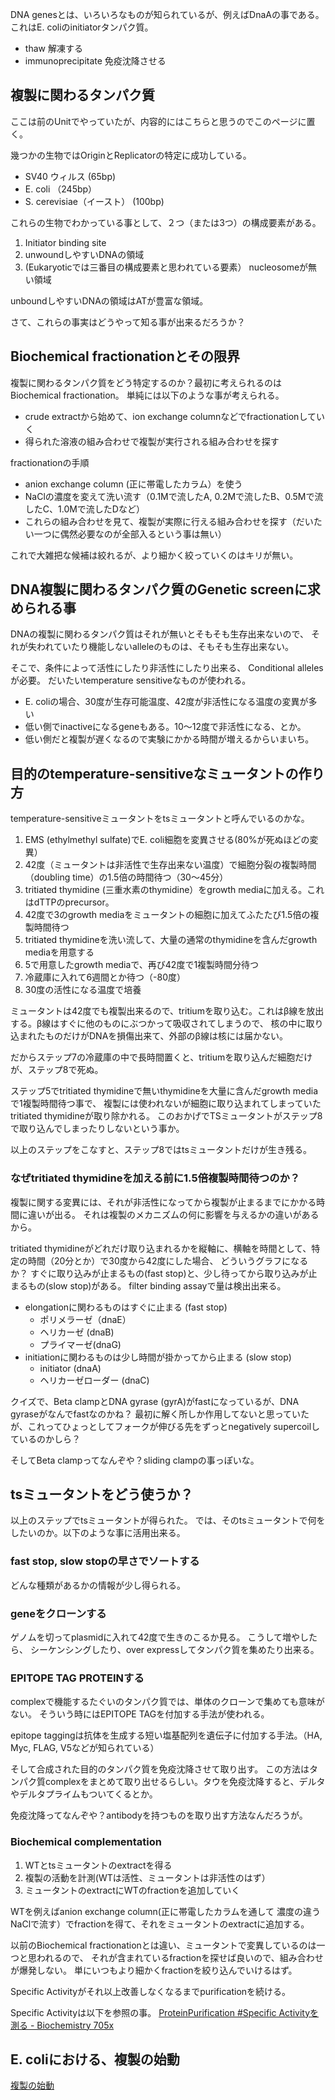 DNA genesとは、いろいろなものが知られているが、例えばDnaAの事である。
これはE. coliのinitiatorタンパク質。

- thaw 解凍する
- immunoprecipitate 免疫沈降させる

## 複製に関わるタンパク質

ここは前のUnitでやっていたが、内容的にはこちらと思うのでこのページに置く。

幾つかの生物ではOriginとReplicatorの特定に成功している。

- SV40 ウィルス (65bp)
- E. coli （245bp）
- S. cerevisiae（イースト） (100bp)

これらの生物でわかっている事として、２つ（または3つ）の構成要素がある。

1. Initiator binding site
2. unwoundしやすいDNAの領域
3. (Eukaryoticでは三番目の構成要素と思われている要素） nucleosomeが無い領域
 
unboundしやすいDNAの領域はATが豊富な領域。

さて、これらの事実はどうやって知る事が出来るだろうか？

## Biochemical fractionationとその限界

複製に関わるタンパク質をどう特定するのか？最初に考えられるのはBiochemical fractionation。
単純には以下のような事が考えられる。

- crude extractから始めて、ion exchange columnなどでfractionationしていく
- 得られた溶液の組み合わせで複製が実行される組み合わせを探す

fractionationの手順

- anion exchange column (正に帯電したカラム）を使う
- NaClの濃度を変えて洗い流す（0.1Mで流したA, 0.2Mで流したB、0.5Mで流したC、1.0Mで流したDなど）
- これらの組み合わせを見て、複製が実際に行える組み合わせを探す（だいたい一つに偶然必要なのが全部入るという事は無い）

これで大雑把な候補は絞れるが、より細かく絞っていくのはキリが無い。

## DNA複製に関わるタンパク質のGenetic screenに求められる事

DNAの複製に関わるタンパク質はそれが無いとそもそも生存出来ないので、
それが失われていたり機能しないalleleのものは、そもそも生存出来ない。

そこで、条件によって活性にしたり非活性にしたり出来る、
Conditional allelesが必要。
だいたいtemperature sensitiveなものが使われる。

- E. coliの場合、30度が生存可能温度、42度が非活性になる温度の変異が多い
- 低い側でinactiveになるgeneもある。10〜12度で非活性になる、とか。
- 低い側だと複製が遅くなるので実験にかかる時間が増えるからいまいち。

## 目的のtemperature-sensitiveなミュータントの作り方

temperature-sensitiveミュータントをtsミュータントと呼んでいるのかな。

1. EMS (ethylmethyl sulfate)でE. coli細胞を変異させる(80%が死ぬほどの変異）
2. 42度（ミュータントは非活性で生存出来ない温度）で細胞分裂の複製時間（doubling time）の1.5倍の時間待つ（30〜45分）
3.  tritiated thymidine (三重水素のthymidine）をgrowth mediaに加える。これはdTTPのprecursor。
4. 42度で3のgrowth mediaをミュータントの細胞に加えてふたたび1.5倍の複製時間待つ
5. tritiated thymidineを洗い流して、大量の通常のthymidineを含んだgrowth mediaを用意する
6. 5で用意したgrowth mediaで、再び42度で1複製時間分待つ
7. 冷蔵庫に入れて6週間とか待つ（-80度）
8. 30度の活性になる温度で培養

ミュータントは42度でも複製出来るので、tritiumを取り込む。これはβ線を放出する。β線はすぐに他のものにぶつかって吸収されてしまうので、
核の中に取り込まれたものだけがDNAを損傷出来て、外部のβ線は核には届かない。

だからステップ7の冷蔵庫の中で長時間置くと、tritiumを取り込んだ細胞だけが、ステップ8で死ぬ。

ステップ5でtritiated thymidineで無いthymidineを大量に含んだgrowth mediaで1複製時間待つ事で、
複製には使われないが細胞に取り込まれてしまっていたtritiated thymidineが取り除かれる。
このおかげでTSミュータントがステップ8で取り込んでしまったりしないという事か。

以上のステップをこなすと、ステップ8ではtsミュータントだけが生き残る。

### なぜtritiated thymidineを加える前に1.5倍複製時間待つのか？

複製に関する変異には、それが非活性になってから複製が止まるまでにかかる時間に違いが出る。
それは複製のメカニズムの何に影響を与えるかの違いがあるから。

tritiated thymidineがどれだけ取り込まれるかを縦軸に、横軸を時間として、特定の時間（20分とか）で30度から42度にした場合、
どういうグラフになるか？
すぐに取り込みが止まるもの(fast stop)と、少し待ってから取り込みが止まるもの(slow stop)がある。
filter binding assayで量は検出出来る。

- elongationに関わるものはすぐに止まる (fast stop)
  - ポリメラーゼ（dnaE）
  - ヘリカーゼ (dnaB)
  - プライマーゼ(dnaG)
- initiationに関わるものは少し時間が掛かってから止まる (slow stop)
  - initiator (dnaA)
  - ヘリカーゼローダー (dnaC)

クイズで、Beta clampとDNA gyrase (gyrA)がfastになっているが、DNA gyraseがなんでfastなのかね？
最初に解く所しか作用してないと思っていたが、これってひょっとしてフォークが伸びる先をずっとnegatively supercoilしているのかしら？

そしてBeta clampってなんぞや？sliding clampの事っぽいな。

## tsミュータントをどう使うか？

以上のステップでtsミュータントが得られた。
では、そのtsミュータントで何をしたいのか。以下のような事に活用出来る。

### fast stop, slow stopの早さでソートする

どんな種類があるかの情報が少し得られる。

### geneをクローンする

ゲノムを切ってplasmidに入れて42度で生きのこるか見る。
こうして増やしたら、 シーケンシングしたり、over expressしてタンパク質を集めたり出来る。

### EPITOPE TAG PROTEINする 

complexで機能するたぐいのタンパク質では、単体のクローンで集めても意味がない。
そういう時にはEPITOPE TAGを付加する手法が使われる。

epitope taggingは抗体を生成する短い塩基配列を遺伝子に付加する手法。（HA, Myc, FLAG, V5などが知られている）

そして合成された目的のタンパク質を免疫沈降させて取り出す。
この方法はタンパク質complexをまとめて取り出せるらしい。タウを免疫沈降すると、デルタやデルタプライムもついてくるとか。

免疫沈降ってなんぞや？antibodyを持つものを取り出す方法なんだろうが。

### Biochemical complementation

1. WTとtsミュータントのextractを得る
2. 複製の活動を計測(WTは活性、ミュータントは非活性のはず）
3. ミュータントのextractにWTのfractionを追加していく

WTを例えばanion exchange column(正に帯電したカラムを通して 濃度の違うNaClで流す）でfractionを得て、それをミュータントのextractに追加する。

以前のBiochemical fractionationとは違い、ミュータントで変異しているのは一つと思われるので、
それが含まれているfractionを探せば良いので、組み合わせが爆発しない。
単にいつもより細かくfractionを絞り込んでいけるはず。

Specific Activityがそれ以上改善しなくなるまでpurificationを続ける。

Specific Activityは以下を参照の事。 [ProteinPurification #Specific Activityを測る - Biochemistry 705x](https://karino2.github.io/Biochemistry705x/ProteinPurification#specific-activity%E3%82%92%E6%B8%AC%E3%82%8B)

## E. coliにおける、複製の始動

[複製の始動](複製の始動.md)

